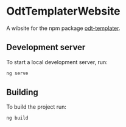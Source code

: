 # OdtTemplaterWebsite

A wibsite for the npm package [odt-templater](https://npmjs.com/package/odt-templater).

## Development server

To start a local development server, run:

```bash
ng serve
```

## Building

To build the project run:

```bash
ng build
```
